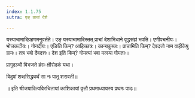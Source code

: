 ```yaml
---
index: 1.1.75
sutra: एङ् प्राचां देशे

---
```

यस्याचामादिग्रहणमनुवर्तते। एङ् यस्याचामादिस्तत् प्राचां देशाभिधाने वृद्धसंज्ञं भवति। एणीपचनीयः। भोजकटीयः। गोनर्दीयः। एङिति किम्? आहिच्छत्रः। कान्यकुब्जः। प्राचामिति किम्? देवदत्तो नाम वाहीकेषु ग्रामः। तत्र भवो दैवदत्तः। देश इति किम्? गोमत्यां भवा मत्स्या गौमताः।



प्रागुदञ्चौ विभजते हंसः क्षीरोदकं यथा।



विदुषां शब्दसिद्ध्यर्थं सा नः पातु शरावती॥



॥ इति श्रीजयादित्यविरचितायां काशिकायां वृत्तौ प्रथमाध्यायस्य प्रथमः पादः॥
